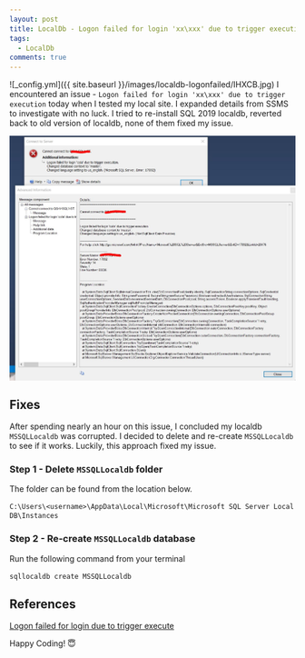 ```yaml
---
layout: post
title: LocalDb - Logon failed for login 'xx\xxx' due to trigger execution
tags:  
  - LocalDb  
comments: true
---
```


![_config.yml]({{ site.baseurl }}/images/localdb-logonfailed/IHXCB.jpg)
I encountered an issue - `Logon failed for login 'xx\xxx' due to trigger execution` today when I tested my local site. I expanded details from SSMS to investigate with no luck. I tried to re-install SQL 2019 localdb, reverted back to old version of localdb, none of them fixed my issue. 
<!--more-->

<img src="/images/localdb-logonfailed/PWVB2.jpg" width="700" style="display:block"/>

## Fixes
After spending nearly an hour on this issue, I concluded my localdb `MSSQLLocaldb` was corrupted. I decided to delete and re-create `MSSQLLocaldb` to see if it works. Luckily, this approach fixed my issue.


### Step 1 - Delete `MSSQLLocaldb` folder 

The folder can be found from the location below.

```
C:\Users\<username>\AppData\Local\Microsoft\Microsoft SQL Server Local DB\Instances
```

### Step 2 - Re-create `MSSQLLocaldb` database

Run the following command from your terminal

```
sqllocaldb create MSSQLLocaldb

```


## References

[Logon failed for login due to trigger execute](https://dba.stackexchange.com/questions/218811/logon-failed-for-login-due-to-trigger-execution)

Happy Coding! 😇